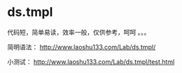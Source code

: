 ﻿﻿ds.tmpl
========

代码短，简单易读，效率一般，仅供参考，呵呵 。。。

简明语法： http://www.laoshu133.com/Lab/ds.tmpl/

小测试： http://www.laoshu133.com/Lab/ds.tmpl/test.html